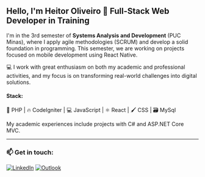 <div align="left">

## Hello, I'm Heitor Oliveiro 👋 Full-Stack Web Developer in Training

I'm in the 3rd semester of **Systems Analysis and Development** (PUC Minas), where I apply agile methodologies (SCRUM) and develop a solid foundation in programming. This semester, we are working on projects focused on mobile development using React Native.

💻 I work with great enthusiasm on both my academic and professional activities, and my focus is on transforming real-world challenges into digital solutions.

#### **Stack:**  
🐘 PHP | 🔥 CodeIgniter | 💻 JavaScript | ⚛️ React | 🖌️ CSS | 🗃️ MySql

My academic experiences include projects with C# and ASP.NET Core MVC.

---

### 📫 Get in touch:
[![LinkedIn](https://img.shields.io/badge/LinkedIn-0077B5?style=for-the-badge&logo=linkedin&logoColor=white)](https://www.linkedin.com/in/heitor-oliveiro-8b4885181/) [![Outlook](https://img.shields.io/badge/Outlook-0077B5?style=for-the-badge&logo=outlook&logoColor=white)](heitoroliveiro.dev@outlook.com)

</div>
